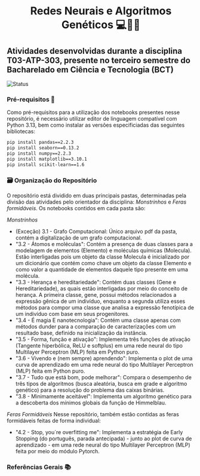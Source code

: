 # <p align= "center"> **Redes Neurais e Algoritmos Genéticos** 💻🧠🧬 </p>
## Atividades desenvolvidas durante a disciplina T03-ATP-303, presente no terceiro semestre do Bacharelado em Ciência e Tecnologia (BCT)
![Status](https://img.shields.io/static/v1?label=STATUS&message=EM%20DESENVOLVIMENTO&color=RED&style=for-the-badge)

### Pré-requisitos 📄
Como pré-requisitos para a utilização dos notebooks presentes nesse repositório, é necessário utilizar editor de linguagem compatível com Python 3.13, bem como instalar as versões especificiadas das seguintes bibliotecas:
```bash
pip install pandas==2.2.3
pip install seaborn==0.13.2
pip install numpy==2.2.3
pip install matplotlib==3.10.1
pip install scikit-learn==1.6
```

### 🗃️ Organização do Repositório
O repositório está dividido em duas principais pastas, determinadas pela divisão das atividades pelo orientador da disciplina: <em>Monstrinhos</em> e <em>Feras formidáveis</em>.
Os notebooks contidos em cada pasta são:

<em>Monstrinhos</em>

* (Exceção) 3.1 - Grafo Computacional: Único arquivo pdf da pasta, contém a digitalização de um grafo computacional.
* "3.2 - Átomos e moléculas": Contém a presença de duas classes para a modelagem de elementos (Elemento) e moléculas químicas (Molecula). Estão interligadas pois um objeto da classe Molecula é inicializado por um dicionário que contém como chave um objeto da classe Elemento e como valor a quantidade de elementos daquele tipo presente em uma molécula.
* "3.3 - Herança e hereditariedade": Contém duas classes (Gene e Hereditariedade), as quais estão interligadas por meio do conceito de herança. A primeira classe, gene, possui métodos relacionados a expressão gênica de um indivíduo, enquanto a segunda utiliza esses métodos para compor uma classe que analisa a expressão fenotípica de um indivíduo com base em seus progenitores.
* "3.4 - É magia E nanotecnologia": Contém uma classe apenas com métodos dunder para a comparação de caracterizações com um resultado base, definido na inicialização da instância.
* "3.5 - Forma, função e ativação": Implementa três funções de ativação (Tangente hiperbólica, ReLU e softplus) em uma rede neural do tipo Multilayer Perceptron (MLP) feita em Python puro.
* "3.6 - Vivendo e (nem sempre) aprendendo": Implementa o plot de uma curva de aprendizado em uma rede neural do tipo Multilayer Perceptron (MLP) feita em Python puro.
* "3.7 - Tudo que está bom, pode melhorar": Compara o desempenho de três tipos de algoritmos (busca aleatória, busca em grade e algoritmo genético) para a resolução do problema das caixas binárias.
* "3.8 - Minimamente aceitável": Implementa um algoritmo genético para a descoberta dos mínimos globais da função de Himmelblau.

  
<em>Feras Formidáveis</em>
Nesse repositório, também estão contidas as feras formidáveis feitas de forma individual:
* "4.2 - Stop, you´re overfitting me": Implementa a estratégia de Early Stopping (do português, parada antecipada) - junto ao plot de curva de aprendizado - em uma rede neural do tipo Multilayer Perceptron (MLP) feita por meio do módulo Pytorch. 
### Referências Gerais 📚



